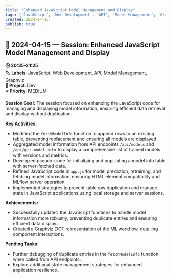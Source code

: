 ```yaml
---
title: "Enhanced JavaScript Model Management and Display"
tags: ['JavaScript', 'Web Development', 'API', 'Model Management', 'Graphviz']
created: 2024-04-15
publish: true
---
```


## 📅 2024-04-15 — Session: Enhanced JavaScript Model Management and Display

**🕒 20:35–21:25**  
**🏷️ Labels**: JavaScript, Web Development, API, Model Management, Graphviz  
**📂 Project**: Dev  
**⭐ Priority**: MEDIUM  


**Session Goal:**
The session focused on enhancing the JavaScript code for managing and displaying model information, ensuring efficient data retrieval and display without duplication.

**Key Activities:**
- Modified the `fetchModelInfo` function to append rows to an existing table, preventing replacement and ensuring all models are displayed.
- Aggregated model information from API endpoints `/api/models` and `/api/get-model-info` to display a comprehensive list of trained models with versions and metrics.
- Developed pseudo-code for initializing and populating a model info table with server-fetched data.
- Refined JavaScript code in `app.js` for model prediction, retraining, and fetching model information, ensuring HTML element compatibility and MLflow server operation.
- Implemented strategies to prevent table row duplication and manage state in JavaScript applications using local storage and server sessions.

**Achievements:**
- Successfully updated the JavaScript functions to handle model information more robustly, preventing duplicate entries and ensuring efficient data display.
- Created a Graphviz DOT representation of the ML workflow, detailing component interactions.

**Pending Tasks:**
- Further debugging of duplicate entries in the `fetchModelInfo` function when called from API endpoints.
- Explore additional state management strategies for enhanced application resilience.
